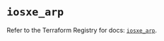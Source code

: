 # `iosxe_arp`

Refer to the Terraform Registry for docs: [`iosxe_arp`](https://registry.terraform.io/providers/ciscodevnet/iosxe/0.9.3/docs/resources/arp).
